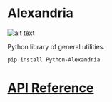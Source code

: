 # Alexandria

![alt text](tests/coverage/coverage.svg ".coverage available in tests/coverage/")

Python library of general utilities.

    pip install Python-Alexandria

# [API Reference](https://alopezrivera-docs.github.io/alexandria/)
